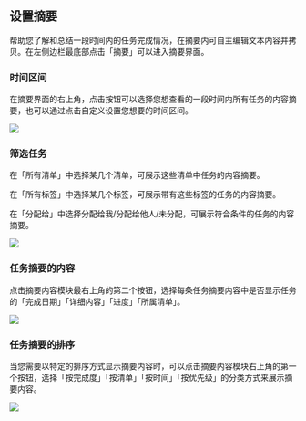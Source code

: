 ## 设置摘要

帮助您了解和总结一段时间内的任务完成情况，在摘要内可自主编辑文本内容并拷贝。在左侧边栏最底部点击「摘要」可以进入摘要界面。

### 时间区间

在摘要界面的右上角，点击按钮可以选择您想查看的一段时间内所有任务的内容摘要，也可以通过点击自定义设置您想要的时间区间。

![](../images/web/summarytime.png)

### 筛选任务

在「所有清单」中选择某几个清单，可展示这些清单中任务的内容摘要。

在「所有标签」中选择某几个标签，可展示带有这些标签的任务的内容摘要。

在「分配给」中选择分配给我/分配给他人/未分配，可展示符合条件的任务的内容摘要。

![](../images/web/summaryqd.png)

### 任务摘要的内容

点击摘要内容模块最右上角的第二个按钮，选择每条任务摘要内容中是否显示任务的「完成日期」「详细内容」「进度」「所属清单」。

![](../images/web/summaryxs.png)

### 任务摘要的排序

当您需要以特定的排序方式显示摘要内容时，可以点击摘要内容模块右上角的第一个按钮，选择「按完成度」「按清单」「按时间」「按优先级」的分类方式来展示摘要内容。

![](../images/web/summaryfinish.png)


